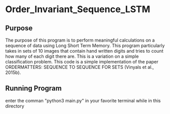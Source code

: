 # Order_Invariant_Sequence_LSTM

## Purpose
The purpose of this program is to perform meaningful calculations on a sequence of data using Long Short Term Memory. This program particularly takes in sets of 10 images that contain hand written digits and tries to count how many of each digit there are. This is a variation on a simple classification problem. This code is a simple implementation of the paper ORDERMATTERS: SEQUENCE TO SEQUENCE FOR SETS (Vinyals et al., 2015b).

## Running Program
enter the comman "python3 main.py" in your favorite terminal while in this directory

